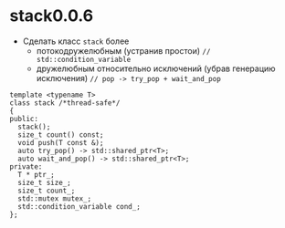 # stack0.0.6

- Сделать класс `stack` более
  - потокодружелюбным (устранив простои) `// std::condition_variable`
  - дружелюбным относительно исключений (убрав генерацию исключения) `// pop -> try_pop + wait_and_pop`
```
template <typename T>
class stack /*thread-safe*/
{
public:
  stack();
  size_t count() const;
  void push(T const &);
  auto try_pop() -> std::shared_ptr<T>;
  auto wait_and_pop() -> std::shared_ptr<T>;
private:
  T * ptr_;
  size_t size_;
  size_t count_;
  std::mutex mutex_;
  std::condition_variable cond_;
};
```
